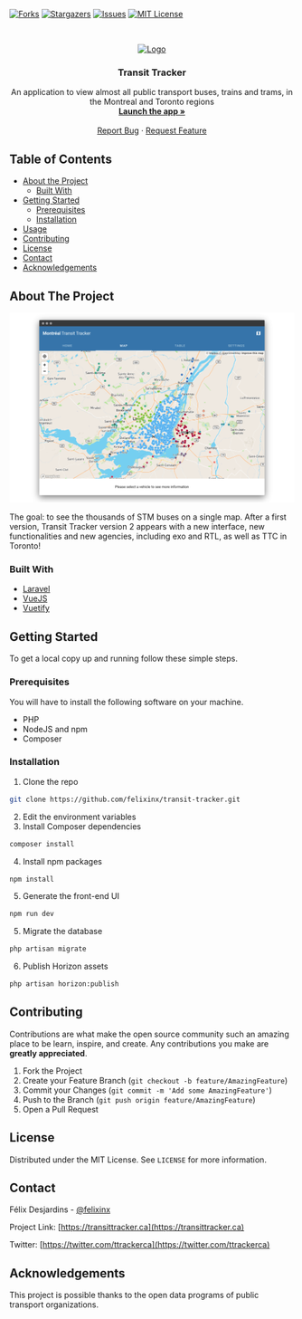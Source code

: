 <!-- PROJECT SHIELDS -->
<!--
*** I'm using markdown "reference style" links for readability.
*** Reference links are enclosed in brackets [ ] instead of parentheses ( ).
*** See the bottom of this document for the declaration of the reference variables
*** for contributors-url, forks-url, etc. This is an optional, concise syntax you may use.
*** https://www.markdownguide.org/basic-syntax/#reference-style-links
-->
[![Forks][forks-shield]][forks-url]
[![Stargazers][stars-shield]][stars-url]
[![Issues][issues-shield]][issues-url]
[![MIT License][license-shield]][license-url]



<!-- PROJECT LOGO -->
<br />
<p align="center">
  <a href="https://github.com/felixinx/transit-tracker">
    <img src="https://raw.githubusercontent.com/FelixINX/transit-tracker/master/public/svg/logo.svg" alt="Logo" width="80" height="80">
  </a>

  <h3 align="center">Transit Tracker</h3>

  <p align="center">
    An application to view almost all public transport buses, trains and trams, in the Montreal and Toronto regions
    <br />
    <a href="https://transittracker.ca"><strong>Launch the app »</strong></a>
    <br />
    <br />
    <a href="https://github.com/felixinx/transit-tracker/issues">Report Bug</a>
    ·
    <a href="https://github.com/felixinx/transit-tracker/issues">Request Feature</a>
  </p>
</p>



<!-- TABLE OF CONTENTS -->
## Table of Contents

* [About the Project](#about-the-project)
  * [Built With](#built-with)
* [Getting Started](#getting-started)
  * [Prerequisites](#prerequisites)
  * [Installation](#installation)
* [Usage](#usage)
* [Contributing](#contributing)
* [License](#license)
* [Contact](#contact)
* [Acknowledgements](#acknowledgements)



<!-- ABOUT THE PROJECT -->
## About The Project

[![Product Name Screen Shot][product-screenshot]](https://transittracker.ca)

The goal: to see the thousands of STM buses on a single map. After a first version, Transit Tracker version 2 appears with a new interface, new functionalities and new agencies, including exo and RTL, as well as TTC in Toronto!

### Built With

* [Laravel](https://github.com/laravel/laravel)
* [VueJS](https://github.com/vuejs/vue)
* [Vuetify](https://github.com/vuetifyjs/vuetify)



<!-- GETTING STARTED -->
## Getting Started

To get a local copy up and running follow these simple steps.

### Prerequisites

You will have to install the following software on your machine.
* PHP 
* NodeJS and npm
* Composer

### Installation
 
1. Clone the repo
```sh
git clone https://github.com/felixinx/transit-tracker.git
``` 
2. Edit the environment variables
3. Install Composer dependencies
```sh
composer install
```
4. Install npm packages
```sh
npm install
```
5. Generate the front-end UI
```sh
npm run dev
```
5. Migrate the database
```sh
php artisan migrate
```
6. Publish Horizon assets
```sh
php artisan horizon:publish
```

<!-- CONTRIBUTING -->
## Contributing

Contributions are what make the open source community such an amazing place to be learn, inspire, and create. Any contributions you make are **greatly appreciated**.

1. Fork the Project
2. Create your Feature Branch (`git checkout -b feature/AmazingFeature`)
3. Commit your Changes (`git commit -m 'Add some AmazingFeature'`)
4. Push to the Branch (`git push origin feature/AmazingFeature`)
5. Open a Pull Request



<!-- LICENSE -->
## License

Distributed under the MIT License. See `LICENSE` for more information.



<!-- CONTACT -->
## Contact

Félix Desjardins - [@felixinx](https://twitter.com/felixinx)

Project Link: [https://transittracker.ca](https://transittracker.ca)

Twitter: [https://twitter.com/ttrackerca](https://twitter.com/ttrackerca)



<!-- ACKNOWLEDGEMENTS -->
## Acknowledgements

This project is possible thanks to the open data programs of public transport organizations.





<!-- MARKDOWN LINKS & IMAGES -->
[forks-shield]: https://img.shields.io/github/forks/felixinx/transit-tracker.svg?style=flat-square
[forks-url]: https://github.com/felixinx/transit-tracker/network/members
[stars-shield]: https://img.shields.io/github/stars/felixinx/transit-tracker.svg?style=flat-square
[stars-url]: https://github.com/felixinx/transit-tracker/stargazers
[issues-shield]: https://img.shields.io/github/issues/felixinx/transit-tracker.svg?style=flat-square
[issues-url]: https://github.com/felixinx/transit-tracker/issues
[license-shield]: https://img.shields.io/github/license/felixinx/transit-tracker.svg?style=flat-square
[license-url]: https://github.com/felixinx/transit-tracker/blob/master/LICENSE.txt
[product-screenshot]: public/img/demo.png
